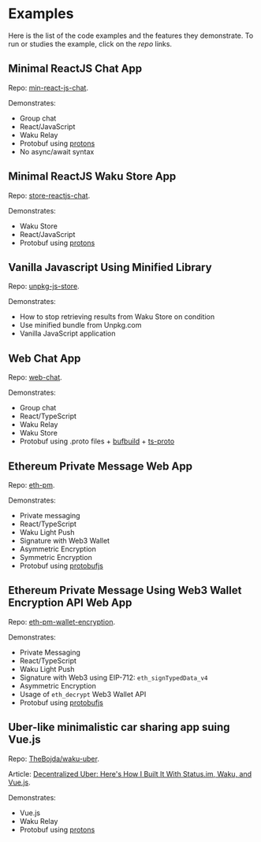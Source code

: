 # Examples

Here is the list of the code examples and the features they demonstrate.
To run or studies the example, click on the _repo_ links.

## Minimal ReactJS Chat App

Repo: [min-react-js-chat](https://github.com/status-im/js-waku/tree/main/examples/min-react-js-chat).

Demonstrates:

- Group chat
- React/JavaScript
- Waku Relay
- Protobuf using [protons](https://www.npmjs.com/package/protons)
- No async/await syntax

## Minimal ReactJS Waku Store App

Repo: [store-reactjs-chat](https://github.com/status-im/js-waku/tree/main/examples/store-reactjs-chat).

Demonstrates:

- Waku Store
- React/JavaScript
- Protobuf using [protons](https://www.npmjs.com/package/protons)

## Vanilla Javascript Using Minified Library

Repo: [unpkg-js-store](https://github.com/status-im/js-waku/tree/main/examples/unpkg-js-store).

Demonstrates: 

- How to stop retrieving results from Waku Store on condition
- Use minified bundle from Unpkg.com
- Vanilla JavaScript application

## Web Chat App

Repo: [web-chat](https://github.com/status-im/js-waku/tree/main/examples/web-chat).

Demonstrates:

- Group chat
- React/TypeScript
- Waku Relay
- Waku Store
- Protobuf using .proto files + [bufbuild](https://github.com/bufbuild/buf) + [ts-proto](https://www.npmjs.com/package/ts-proto)

## Ethereum Private Message Web App

Repo: [eth-pm](https://github.com/status-im/js-waku/tree/main/examples/eth-pm).

Demonstrates:

- Private messaging
- React/TypeScript
- Waku Light Push
- Signature with Web3 Wallet
- Asymmetric Encryption
- Symmetric Encryption
- Protobuf using [protobufjs](https://www.npmjs.com/package/protobufjs)

## Ethereum Private Message Using Web3 Wallet Encryption API Web App

Repo: [eth-pm-wallet-encryption](https://github.com/status-im/js-waku/tree/main/examples/eth-pm-wallet-encryption).

Demonstrates:

- Private Messaging
- React/TypeScript
- Waku Light Push
- Signature with Web3 using EIP-712: `eth_signTypedData_v4`
- Asymmetric Encryption
- Usage of `eth_decrypt` Web3 Wallet API
- Protobuf using [protobufjs](https://www.npmjs.com/package/protobufjs)

## Uber-like minimalistic car sharing app suing Vue.js

Repo: [TheBojda/waku-uber](https://github.com/TheBojda/waku-uber).

Article: [Decentralized Uber: Here's How I Built It With Status.im, Waku, and Vue.js](https://hackernoon.com/decentralized-uber-heres-how-i-built-it-with-statusim-waku-and-vuejs).

Demonstrates:

- Vue.js
- Waku Relay
- Protobuf using [protons](https://www.npmjs.com/package/protons)
